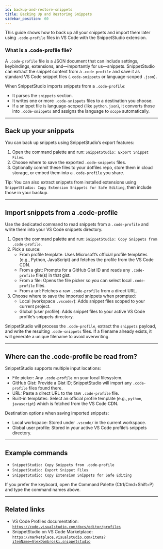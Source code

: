 ```yaml
---
id: backup-and-restore-snippets
title: Backing Up and Restoring Snippets
sidebar_position: 60
---
```


This guide shows how to back up all your snippets and import them later using `.code-profile` files in VS Code with the SnippetStudio extension.

### What is a .code-profile file?

A `.code-profile` file is a JSON document that can include settings, keybindings, extensions, and—importantly for us—snippets. SnippetStudio can extract the snippet content from a `.code-profile` and save it as standard VS Code snippet files (`.code-snippets` or language-scoped `.json`).

When SnippetStudio imports snippets from a `.code-profile`:
- It parses the `snippets` section.
- It writes one or more `.code-snippets` files to a destination you choose.
- If a snippet file is language-scoped (like `python.json`), it converts those into `.code-snippets` and assigns the language to `scope` automatically.

---

## Back up your snippets

You can back up snippets using SnippetStudio’s export features:

1. Open the command palette and run: `SnippetStudio: Export Snippet Files`.
2. Choose where to save the exported `.code-snippets` files.
3. Optionally commit these files to your dotfiles repo, store them in cloud storage, or embed them into a `.code-profile` you share.

Tip: You can also extract snippets from installed extensions using `SnippetStudio: Copy Extension Snippets for Safe Editing`, then include those in your backup.

---

## Import snippets from a .code-profile

Use the dedicated command to read snippets from a `.code-profile` and write them into your VS Code snippets directory.

1. Open the command palette and run: `SnippetStudio: Copy Snippets from .code-profile`.
2. Pick a source:
   - From profile template: Uses Microsoft’s official profile templates (e.g., Python, JavaScript) and fetches the profile from the VS Code CDN.
   - From a gist: Prompts for a GitHub Gist ID and reads any `.code-profile` file(s) in that gist.
   - From a file: Opens the file picker so you can select local `.code-profile` files.
   - From a url: Fetches a raw `.code-profile` from a direct URL.
3. Choose where to save the imported snippets when prompted:
   - Local (workspace `.vscode/`): Adds snippet files scoped to your current project.
   - Global (user profile): Adds snippet files to your active VS Code profile’s snippets directory.

SnippetStudio will process the `.code-profile`, extract the `snippets` payload, and write the resulting `.code-snippets` files. If a filename already exists, it will generate a unique filename to avoid overwriting.

---

## Where can the .code-profile be read from?

SnippetStudio supports multiple input locations:

- File picker: Any `.code-profile` on your local filesystem.
- GitHub Gist: Provide a Gist ID; SnippetStudio will import any `.code-profile` files found there.
- URL: Paste a direct URL to the raw `.code-profile` file.
- Built-in templates: Select an official profile template (e.g., `python`, `javascript`) which is fetched from the VS Code CDN.

Destination options when saving imported snippets:
- Local workspace: Stored under `.vscode/` in the current workspace.
- Global user profile: Stored in your active VS Code profile’s snippets directory.

---

## Example commands

- `SnippetStudio: Copy Snippets from .code-profile`
- `SnippetStudio: Export Snippet Files`
- `SnippetStudio: Copy Extension Snippets for Safe Editing`

If you prefer the keyboard, open the Command Palette (Ctrl/Cmd+Shift+P) and type the command names above.

---

## Related links

- VS Code Profiles documentation: [`https://code.visualstudio.com/docs/editor/profiles`](https://code.visualstudio.com/docs/editor/profiles)
- SnippetStudio on VS Code Marketplace: [`https://marketplace.visualstudio.com/items?itemName=AlexDombroski.snippetstudio`](https://marketplace.visualstudio.com/items?itemName=AlexDombroski.snippetstudio)



